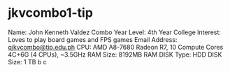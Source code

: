 # jkvcombo1-tip
Name: John Kenneth Valdez Combo
Year Level: 4th Year College
Interest: Loves to play board games and FPS games
Email Address: qjkvcombo@tip.edu.ph
CPU: AMD A8-7680 Radeon R7, 10 Compute Cores 4C+6G   (4 CPUs), ~3.5GHz
RAM Size: 8192MB RAM
DISK Type: HDD
DISK Size: 1 TB
b
c
